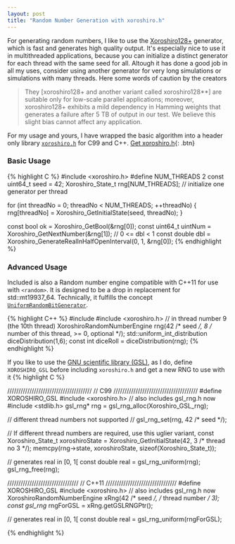 ```yaml
---
layout: post
title: "Random Number Generation with xoroshiro.h"
---
```


For generating random numbers, I like to use the [Xoroshiro128+](http://xoshiro.di.unimi.it) generator, which is fast and generates high quality output.
It's especially nice to use it in multithreaded applications, because you can initialize a distinct generator for each thread with the same seed for all.
Altough it has done a good job in all my uses, consider using another generator for very long simulations or simulations with many threads.
Here some words of caution by the creators
> They [xoroshiro128+ and another variant called xoroshiro128**] are suitable only for low-scale parallel applications;
 moreover, xoroshiro128+ exhibits a mild dependency in Hamming weights that generates a failure after 5 TB of output in our test.
 We believe this slight bias cannot affect any application.

For my usage and yours, I have wrapped the basic algorithm into a header only library [`xoroshiro.h`](/downloads/xoroshiro.h)
 for C99 and C++.
[Get xoroshiro.h](/downloads/xoroshiro.h){: .btn}

### Basic Usage

{% highlight C %}
#include <xoroshiro.h>
#define NUM_THREADS 2
const uint64_t seed = 42;
Xoroshiro_State_t rng[NUM_THREADS];
// initialize one generator per thread

for (int threadNo = 0; threadNo < NUM_THREADS; ++threadNo)
{
    rng[threadNo] = Xoroshiro_GetInitialState(seed, threadNo);
}

const bool ok = Xoroshiro_GetBool(&rng[0]);
const uint64_t uintNum = Xoroshiro_GetNextNumber(&rng[1]);
// 0 <= dbl < 1
const double dbl = Xoroshiro_GenerateRealInHalfOpenInterval(0, 1, &rng[0]);
{% endhighlight %}

### Advanced Usage

Included is also a Random number engine compatible with C++11 for use with `<random>`.
It is designed to be a drop in replacement for std::mt19937_64. Technically, it fulfills the concept
[`UniformRandomBitGenerator`](https://en.cppreference.com/w/cpp/named_req/UniformRandomBitGenerator).

{% highlight C++ %}
#include <random>
#include <xoroshiro.h>
// in thread number 9 (the 10th thread)
XoroshiroRandomNumberEngine rng(42 /* seed */, 8 /* number of this thread, >= 0, optional */);
std::uniform_int_distribution<int> diceDistribution(1,6);
const int diceRoll = diceDistribution(rng);
{% endhighlight %}

If you like to use the [GNU scientific library (GSL)](https://www.gnu.org/software/gsl/), as I do,
define `XOROSHIRO_GSL` before including `xoroshiro.h` and get a new RNG to use with it
{% highlight C %}

//////////////////////////////////////
// C99
//////////////////////////////////////
#define XOROSHIRO_GSL
#include <xoroshiro.h> // also includes gsl_rng.h now
#include <stdlib.h>
gsl_rng* rng = gsl_rng_alloc(Xoroshiro_GSL_rng);

// different thread numbers not supported
// gsl_rng_set(rng, 42 /* seed */);

// If different thread numbers are required, use this uglier variant,
const Xoroshiro_State_t xoroshiroState = Xoroshiro_GetInitialState(42, 3 /* thread no 3 */);
memcpy(rng->state, xoroshiroState, sizeof(Xoroshiro_State_t));

// generates real in [0, 1[
const double real = gsl_rng_uniform(rng);
gsl_rng_free(rng);

////////////////////////////////
// C++11
////////////////////////////////
#define XOROSHIRO_GSL
#include <xoroshiro.h> // also includes gsl_rng.h now
XoroshiroRandomNumberEngine xRng(42 /* seed */, /* thread number */ 3);
const gsl_rng* rngForGSL = xRng.getGSLRNGPtr();

// generates real in [0, 1[
const double real = gsl_rng_uniform(rngForGSL);

{% endhighlight %}
